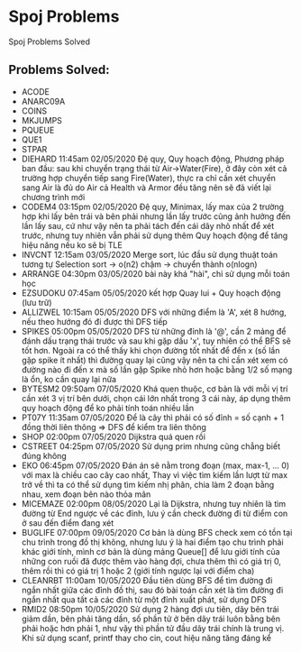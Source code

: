 # Spoj Problems

Spoj Problems Solved

## Problems Solved:

- ACODE
- ANARC09A
- COINS
- MKJUMPS
- PQUEUE
- QUE1
- STPAR
- DIEHARD 11:45am 02/05/2020 Đệ quy, Quy hoạch động, Phương pháp ban đầu: sau khi chuyển trạng thái từ Air->Water(Fire), ở đây còn xét cả trường hợp chuyển tiếp sang Fire(Water), thực ra chỉ cần xét chuyển sang Air là đủ do Air cả Health và Armor đều tăng nên sẽ đã viết lại chương trình mới
- CODEM4 03:15pm 02/05/2020 Đệ quy, Minimax, lấy max của 2 trường hợp khi lấy bên trái và bên phải nhưng lần lấy trước cũng ảnh hưởng đến lần lấy sau, cứ như vậy nên ta phải tách đến cái dãy nhỏ nhất để xét trước, nhưng tuy nhiên vẫn phải sử dụng thêm Quy hoạch động để tăng hiệu năng nếu ko sẽ bị TLE
- INVCNT 12:15am 03/05/2020 Merge sort, lúc đầu sử dụng thuật toán tương tự Selection sort -> o(n2) chậm -> chuyển thành o(nlogn)
- ARRANGE 04:30pm 03/05/2020 bài này khá "hài", chỉ sử dụng mỗi toán học
- EZSUDOKU 07:45am 05/05/2020 kết hợp Quay lui + Quy hoạch động (lưu trữ)
- ALLIZWEL 10:15am 05/05/2020 DFS với những điểm là 'A', xét 8 hướng, nếu theo hướng đó đi được thì DFS tiếp
- SPIKES 05:00pm 05/05/2020 DFS từ những đỉnh là '@', cần 2 mảng để đánh dấu trạng thái trước và sau khi gặp dấu 'x', tuy nhiên có thể BFS sẽ tốt hơn. Ngoài ra có thể thấy khi chọn đường tốt nhất để đến x (số lần gặp spike ít nhất) thì đường quay lại cũng vậy nên ta chỉ cần xét xem có đường nào đi đến x mà số lần gặp Spike nhỏ hơn hoặc bằng 1/2 số mạng là ổn, ko cần quay lại nữa
- BYTESM2 09:50am 07/05/2020 Khá quen thuộc, cơ bản là với mỗi vị trí cần xét 3 vị trí bên dưới, chọn cái lớn nhất trong 3 cái này, áp dụng thêm quy hoạch động để ko phải tính toán nhiều lần
- PT07Y 11:35am 07/05/2020 Để là cây thì phải có số đỉnh = số cạnh + 1 đồng thời liên thông => DFS để kiểm tra liên thông
- SHOP 02:00pm 07/05/2020 Dijkstra quá quen rồi
- CSTREET 04:25pm 07/05/2020 Sử dụng prim nhưng cũng chẳng biết đúng không
- EKO 06:45pm 07/05/2020 Đán án sẽ nằm trong đoạn (max, max-1, ... 0) với max là chiều cao cây cao nhất, Thay vì việc tìm kiếm lần lượt từ max trở về thì ta có thể sử dụng tìm kiếm nhị phân, chia làm 2 đoạn bằng nhau, xem đoạn bên nào thỏa mãn
- MICEMAZE 02:00pm 08/05/2020 Lại là Dijkstra, nhưng tuy nhiên là tìm đường từ End ngược về các đỉnh, lưu ý cần check đường đi từ điểm con ở sau đến điểm đang xét
- BUGLIFE 07:00pm 09/05/2020 Cơ bản là dùng BFS check xem có tồn tại chu trình trong đồ thị không, nhưng lưu ý là hai điểm tạo chu trình phải khác giới tính, mình cơ bản là dùng mảng Queue[] để lưu giới tính của những con ruồi đã được thêm vào hàng đợi, chưa thêm thì có giá trị 0, thêm rồi thì có giá trị 1 hoặc 2 (giới tính ngược lại với điểm cha)
- CLEANRBT 11:00am 10/05/2020 Đầu tiên dùng BFS để tìm đường đi ngắn nhất giữa các đỉnh đồ thị, sau đó bài toán cần xét là tìm đường đi ngắn nhất qua tất cả các đỉnh từ một đỉnh xuất phát, sử dụng DFS
- RMID2 08:50pm 10/05/2020 Sử dụng 2 hàng đợi ưu tiên, dãy bên trái giảm dần, bên phải tăng dần, số phần tử ở bên dãy trái luôn bằng bên phải hoặc hơn phải 1, như vậy thì phần tử đầu dãy trái chính là trung vị. Khi sử dụng scanf, printf thay cho cin, cout hiệu năng tăng đáng kể
